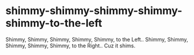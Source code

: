# shimmy-shimmy-shimmy-shimmy-shimmy-to-the-left
Shimmy, Shimmy, Shimmy, Shimmy, Shimmy, to the Left..
Shimmy, Shimmy, Shimmy, Shimmy, Shimmy, to the Right..
Cuz it shims.
